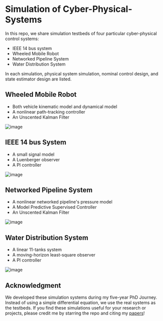 # Simulation of Cyber-Physical-Systems
In this repo, we share simulation testbeds of four particular cyber-physical control systems:
- IEEE 14 bus system
- Wheeled Mobile Robot
- Networked Pipeline System
- Water Distribution System

In each simulation, physical system simulation, nominal control design, and state estimator design are listed.


## Wheeled Mobile Robot
- Both vehicle kinematic model and dynamical model 
- A nonlinear path-tracking controller
- An Unscented Kalman Filter

![image](https://github.com/ZYblend/SIM_Cyber-Physical-Systems/assets/36635562/5bce4b17-c006-464e-9def-64069959fbbc)

## IEEE 14 bus System
- A small signal model
- A Luenberger observer
- A PI controller

![image](https://github.com/ZYblend/SIM_Cyber-Physical-Systems/assets/36635562/22efdef1-7e8c-4e08-ad7f-d58f097bbdcd)


## Networked Pipeline System
- A nonlinear networked pipeline's pressure model
- A Model Predictive Supervised Controller
- An Unscented Kalman Filter

![image](https://github.com/ZYblend/SIM_Cyber-Physical-Systems/assets/36635562/6040942c-ef27-4dfa-9767-319901f88b8f)



## Water Distribution System
- A linear 11-tanks system
- A moving-horizon least-square observer
- A PI controller

![image](https://github.com/ZYblend/SIM_Cyber-Physical-Systems/assets/36635562/f01c6355-a4eb-44d5-b29d-7d8380298c6e)


## Acknowledgment
We developed these simulation systems during my five-year PhD Journey. Instead of using a simple differential equation, we use the real systems as the testbeds.
If you find these simulations useful for your research or projects, please credit me by starring the repo and citing my [papers](https://scholar.google.com/citations?user=dn6dKBUAAAAJ&hl=en)!

